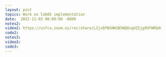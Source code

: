 ```yaml
---
layout: post
topics: Work on lab05 implementation
date:  2022-11-03 08:00:00 -0800
notes2: 
video2: https://usfca.zoom.us/rec/share/L2jvQfNSHW1B5WQ8sqUZIjg99fWRQd0zc0oT0ZnWIawNdszdvYh2TNOHbdhgf1yN.BbXvnPPqjXjyzmLk
code2: 
notes3: 
video3:  
code3: 
---
```

